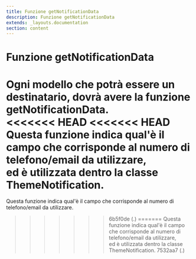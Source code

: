 ```yaml
---
title: Funzione getNotificationData
description: Funzione getNotificationData
extends: _layouts.documentation
section: content
---
```


# Funzione getNotificationData

Ogni modello che potrà essere un destinatario, **dovrà avere la funzione getNotificationData**.  
<<<<<<< HEAD
<<<<<<< HEAD
Questa funzione indica qual'è il campo che corrisponde al numero di telefono/email da utilizzare,  
ed è utilizzata dentro la classe ThemeNotification.
=======
Questa funzione indica qual'è il campo che corrisponde al numero di telefono/email da utilizzare.
>>>>>>> 6b5f0de (.)
=======
Questa funzione indica qual'è il campo che corrisponde al numero di telefono/email da utilizzare,  
ed è utilizzata dentro la classe ThemeNotification.
>>>>>>> 7532aa7 (.)
